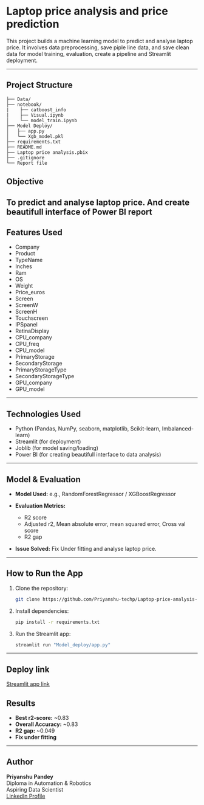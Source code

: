 # Laptop price analysis and price prediction
This project builds a machine learning model to predict and analyse laptop price. It involves data preprocessing, save piple line data, and save clean data for model training, evaluation, create a pipeline and Streamlit deployment.

---
## Project Structure

```
├── Data/                  
├── notebook/  
|    ├── catboost_info
|    ├── Visual.ipynb          
│    └── model_train.ipynb       
├── Model Deploy/
│   ├── app.py              
│   └── Xgb_model.pkl           
├── requirements.txt          
├── README.md   
├── Laptop price analysis.pbix        
├── .gitignore 
└── Report file
```

## Objective

To predict and analyse laptop price.
And create beautifull interface of Power BI report
---

## Features Used

- Company 
- Product	 
- TypeName	 
- Inches	 
- Ram	 
- OS	 
- Weight	 
- Price_euros	 
- Screen	 
- ScreenW	 
- ScreenH	 
- Touchscreen	 
- IPSpanel	 
- RetinaDisplay	
- CPU_company	  
- CPU_freq	 
- CPU_model	
- PrimaryStorage    
- SecondaryStorage    
- PrimaryStorageType    
- SecondaryStorageType    
- GPU_company   
- GPU_model    
---

##  Technologies Used

- Python (Pandas, NumPy, seaborn, matplotlib, Scikit-learn, Imbalanced-learn)
- Streamlit (for deployment)
- Joblib (for model saving/loading)
- Power BI (for creating beautifull interface to data analysis)

---

## Model & Evaluation

- **Model Used:** e.g., RandomForestRegressor / XGBoostRegressor
- **Evaluation Metrics:**
  - R2 score 
  - Adjusted r2, Mean absolute error, mean squared error, Cross val score
  - R2 gap

- **Issue Solved:** Fix Under fitting and analyse laptop price.

---

## How to Run the App

1. Clone the repository:
   ```bash
   git clone https://github.com/Priyanshu-techp/Laptop-price-analysis-and-price-prediction.git
   ```

2. Install dependencies:
   ```bash
   pip install -r requirements.txt
   ```

4. Run the Streamlit app:
   ```bash
   streamlit run "Model_deploy/app.py"
   ```
---

## Deploy link
[Streamlit app link](https://laptop-price-prediction-mod.streamlit.app/)

## Results

- **Best r2-score:** ~0.83  
- **Overall Accuracy:** ~0.83
- **R2 gap:** ~0.049  
- **Fix under fitting**

---

## Author

**Priyanshu Pandey**  
Diploma in Automation & Robotics  
Aspiring Data Scientist  
[LinkedIn Profile](https://www.linkedin.com/in/priyanshu-pandey-672767320)